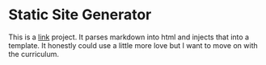 # Static Site Generator

This is a [link]("boot.dev") project.
It parses markdown into html and injects that into a template.
It honestly could use a little more love but I want to move on with the curriculum.